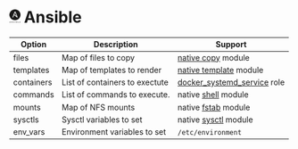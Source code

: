 # <img src="../../images/ansible.png" height=24>  Ansible
| Option           | Description                                  | Support |
| ---------------- | -------------------------------------------- | -------- |
| files            | Map of files to copy                         | [native copy](https://docs.ansible.com/ansible/latest/modules/copy_module.html) module |
| templates | Map of templates to render | [native template](https://docs.ansible.com/ansible/latest/modules/template_module.html) module |
| containers       | List of containers to exectute               | [docker_systemd_service](https://github.com/moshloop/docker-systemd-service) role |
| commands        | List of commands to execute.                 | native [shell](https://docs.ansible.com/ansible/latest/modules/shell_module.html) module |
| mounts | Map of NFS mounts | native [fstab](https://docs.ansible.com/ansible/latest/modules/fstab_module.html) module |
| sysctls | Sysctl variables to set | native [sysctl](https://docs.ansible.com/ansible/latest/modules/sysctl_module.html) module |
| env_vars | Environment variables to set | `/etc/environment`|